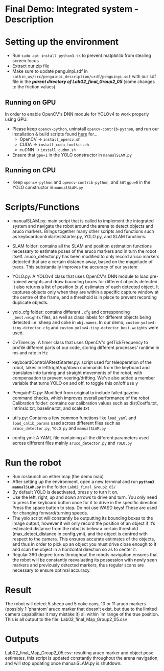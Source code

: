 # Final Demo: Integrated system - Description

# Setting up the environment
- Run `sudo apt install python3-tk` to prevent matplotlib from stealing screen focus
- Extract our zip file
- Make sure to update penguinpi.sdf in `catkin_ws/src/penguinpi_description/urdf/penguinpi.sdf` with our sdf file in the ***parent directory of Lab02_final_Group2_05*** (some changes to the friction values)
## Running on GPU
In order to enable OpenCV's DNN module for YOLOv4 to work properly using GPU.
- Please keep `opencv-python`, uninstall `opencv-contrib-python`, and run our installation & build scripts found [here](https://github.com/evan-tan/ece4078-team2-05/tree/master/setup) for...
  - OpenCV -> `install_opencv.sh`
  - CUDA -> `install_cuda_toolkit.sh`
  - cuDNN -> `install_cudnn.sh`
- Ensure that `gpu=1` in the YOLO constructor in `manualSLAM.py`
## Running on CPU
- Keep `opencv-python` and `opencv-contrib-python`, and set `gpu=0` in the YOLO constructor in `manualSLAM.py`

# Scripts/Functions
- manualSLAM.py: main script that is called to implement the integrated system and navigate the robot around the arena to detect objects and aruco markers. Brings together many other scripts and functions such as keyboardcontrolarteststarter.py, YOLO.py, and SLAM functions.
- SLAM folder: contains all the SLAM and position estimation functions necessary to estimate poses of the aruco markers and in turn the robot itself. aruco_detector.py has been modified to only record aruco markers detected that are a certain distance away, based on the magnitude of tvecs. This substantially improves the accuracy of our system.
- YOLO.py: A YOLOv4 class that uses OpenCV's DNN module to load pre-trained weights and draw bounding boxes for different objects detected. It also returns a list of position (x,y) estimates of each detected object. It captures objects only when they are within a specific capture window at the centre of the frame, and a threshold is in place to prevent recording duplicate objects.
- yolo_cfg folder: contains different `.cfg` and corresponding `_best.weights` files, as well as class labels for different objects being detected i.e. sheep and coke in `obj.names`. In our demo, `custom-yolov4-tiny-detector.cfg` and `custom-yolov4-tiny-detector_best.weights` were used.
- CvTimer.py: A timer class that uses OpenCV's getTickFrequency to profile different parts of our code, storing different processes' runtime in ms and rate in Hz
- keyboardControlARtestStarter.py: script used for teleoperation of the robot, takes in left/right/up/down commands from the keyboard and translates into turning and straight movements of the robot, with compensation to prevent veering/drifting. We've also added a member variable that turns YOLO on and off, to toggle this on/off use <kbd>y</kbd>

- PenguinPiC.py: Modified from original to include failed gazebo command checks, which improves overall performance of the robot
Calibration folder: contains our calibration values such as distCoeffs.txt, intrinsic.txt, baseline.txt, and scale.txt
- utils.py: Contains a few common functions like `load_yaml` and `load_calib_params` used across different files such as `aruco_detector.py`, `YOLO.py` and `manualSLAM.py`
- config.yml: A YAML file containing all the different parameters used across different files mainly `aruco_detector.py` and `YOLO.py`

# Run the robot
- Run roslaunch on either map (the demo map)
- After setting up the environment, open a new terminal and run **`python3 manualSLAM.py`** in the folder `Lab02_final_Group2_05/`
- By default YOLO is deactivated, press <kbd>y</kbd> to turn it on.
- Use the left, right, up and down arrows to drive and turn. You only need to press the keyboard button once for it to drive in the specific direction. Press the space button to stop. Do not use WASD keys! These are used for changing forward/turning speeds.
- The yolo script will constantly be outputting its bounding boxes to the image output, however it will only record the position of an object if it’s estimated distance from the robot is below a certain threshold (max_detect_distance in config.yml), and the object is centred with respect to the camera. This ensures accurate estimates of the objects, and thus in order to pick up an object you must drive close enough to it and scan the object in a horizontal direction so as to center it.
- Regular 360 degree turns throughout the robots navigation ensures that the robot will be constantly reevaluating its possession with newly seen markers and previously detected markers, thus regular scans are necessary to ensure optimal accuracy.


# Result
The robot will detect 5 sheep and 5 coke cans, 10 or 11 aruco markers (possibly 1 ‘phantom’ aruco marker that doesn’t exist, but due to the limited camera capabilities it may mistake it) all within 1m range of the true position. This is all output to the file: Lab02_final_Map_Group2_05.csv

# Outputs
Lab02_final_Map_Group2_05.csv: resulting aruco marker and object pose estimates, this script is updated constantly throughout the arena navigation, and will stop updating once manualSLAM.py is shutdown.
